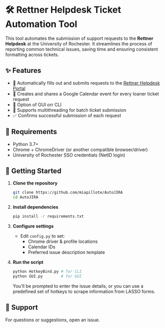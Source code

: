 # 🛠️ Rettner Helpdesk Ticket Automation Tool

This tool automates the submission of support requests to the **Rettner Helpdesk** at the University of Rochester. It streamlines the process of reporting common technical issues, saving time and ensuring consistent formatting across tickets.

## ✨ Features

- 📄 Automatically fills out and submits requests to the [Rettner Helpdesk Portal](https://tech.rochester.edu/help/)
- 🧾 Creates and shares a Google Calendar event for every loaner ticket request
- 💬 Option of GUI orr CLI
- 📌 Supports multithreading for batch ticket submission
- ✅ Confirms successful submission of each request

## 🧰 Requirements

- Python 3.7+
- Chrome + ChromeDriver (or another compatible browser/driver)
- University of Rochester SSO credentials (NetID login)

## 🚀 Getting Started

1. **Clone the repository**
   ```bash
   git clone https://github.com/miapillote/AutoJIRA
   cd AutoJIRA
   ```

2. **Install dependencies**
   ```bash
   pip install -r requirements.txt
   ```

3. **Configure settings**
   - Edit `config.py` to set:
     - Chrome driver & profile locations
     - Calendar IDs
     - Preferred issue description template

4. **Run the script**
   ```bash
   python HotkeyBind.py # for CLI
   python GUI.py        # for GUI
   ```

   You'll be prompted to enter the issue details, or you can use a predefined set of hotkeys to scrape information from LASSO forms.
   
## 🛟 Support

For questions or suggestions, open an issue.
